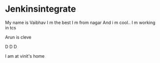 
# Jenkinsintegrate
My name is Vaibhav 
I m the best
I m from nagar
And i m cool..
I m working in tcs

Arun is cleve

D
D
D

I am at vinit's home
